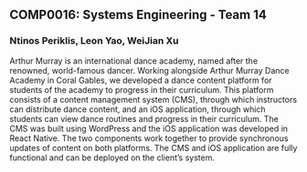 ## COMP0016: Systems Engineering - Team 14

### Ntinos Periklis, Leon Yao, WeiJian Xu

Arthur Murray is an international dance academy, named after the renowned, world-famous dancer. Working alongside Arthur Murray Dance Academy in Coral Gables,
we developed a dance content platform for students of the academy to progress in their curriculum. This platform consists of a content management system (CMS),
through which instructors can distribute dance content, and an iOS application, through which students can view dance routines and progress in their curriculum.
The CMS was built using WordPress and the iOS application was developed in React Native. The two components work together to provide synchronous updates of
content on both platforms. The CMS and iOS application are fully functional and can be deployed on the client’s system.
